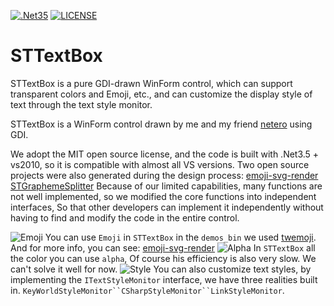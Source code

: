 [![.Net35](https://img.shields.io/badge/DotNet-3.5-blue)](https://www.microsoft.com/zh-cn/download/details.aspx?id=25150)
[![LICENSE](https://img.shields.io/badge/License-MIT-green)](https://github.com/DebugST/STNodeEditor/blob/main/LICENSE)

# STTextBox
STTextBox is a pure GDI-drawn WinForm control, which can support transparent colors and Emoji, etc., and can customize the display style of text through the text style monitor.

STTextBox is a WinForm control drawn by me and my friend [netero](https://github.com/0x54164) using GDI.

We adopt the MIT open source license, and the code is built with .Net3.5 + vs2010, 
so it is compatible with almost all VS versions.
Two open source projects were also generated during the design process:
    [emoji-svg-render](https://github.com/DebugST/emoji-svg-render)
    [STGraphemeSplitter](https://github.com/DebugST/STGraphemeSplitter)
Because of our limited capabilities, many functions are not well implemented, 
so we modified the core functions into independent interfaces,
So that other developers can implement it independently 
without having to find and modify the code in the entire control.

![Emoji](https://s3.bmp.ovh/imgs/2022/08/01/870c128600fcaf5b.png)
You can use `Emoji` in `STTextBox` in the `demos_bin` we used [twemoji](https://github.com/twitter/twemoji).
And for more info, you can see: [emoji-svg-render](https://github.com/DebugST/emoji-svg-render)
![Alpha](https://s3.bmp.ovh/imgs/2022/08/01/9adb88ed6966ba5b.png)
In `STTextBox` all the color you can use `alpha`, Of course his efficiency is also very slow. We can't solve it well for now.
![Style](https://s3.bmp.ovh/imgs/2022/08/01/d18e93176e4a4e48.png)
You can also customize text styles, by implementing the `ITextStyleMonitor` interface, we have three realities built in.
`KeyWorldStyleMonitor``CSharpStyleMonitor``LinkStyleMonitor`.


